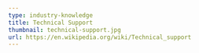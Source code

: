 ```yaml
---
type: industry-knowledge
title: Technical Support
thumbnail: technical-support.jpg
url: https://en.wikipedia.org/wiki/Technical_support
---
```

